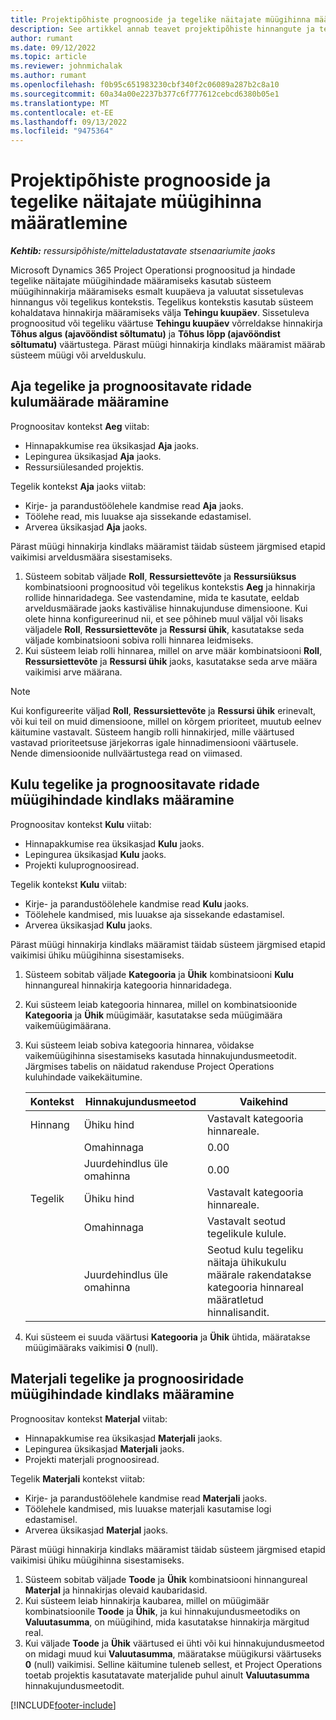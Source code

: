 ```yaml
---
title: Projektipõhiste prognooside ja tegelike näitajate müügihinna määratlemine
description: See artikkel annab teavet projektipõhiste hinnangute ja tegelike müügihindade määratlemise kohta.
author: rumant
ms.date: 09/12/2022
ms.topic: article
ms.reviewer: johnmichalak
ms.author: rumant
ms.openlocfilehash: f0b95c651983230cbf340f2c06089a287b2c8a10
ms.sourcegitcommit: 60a34a00e2237b377c6f777612cebcd6380b05e1
ms.translationtype: MT
ms.contentlocale: et-EE
ms.lasthandoff: 09/13/2022
ms.locfileid: "9475364"
---
```

#  <a name="determine-sales-prices-for-project-based-estimates-and-actuals"></a>Projektipõhiste prognooside ja tegelike näitajate müügihinna määratlemine

_**Kehtib:** ressursipõhiste/mitteladustatavate stsenaariumite jaoks_

Microsoft Dynamics 365 Project Operationsi prognoositud ja hindade tegelike näitajate müügihindade määramiseks kasutab süsteem müügihinnakirja määramiseks esmalt kuupäeva ja valuutat sissetulevas hinnangus või tegelikus kontekstis. Tegelikus kontekstis kasutab süsteem kohaldatava hinnakirja määramiseks välja **Tehingu kuupäev**. Sissetuleva prognoositud või tegeliku väärtuse **Tehingu kuupäev** võrreldakse hinnakirja **Tõhus algus (ajavööndist sõltumatu)** ja **Tõhus lõpp (ajavööndist sõltumatu)** väärtustega. Pärast müügi hinnakirja kindlaks määramist määrab süsteem müügi või arvelduskulu.

## <a name="determining-sales-rates-on-actual-and-estimate-lines-for-time"></a>Aja tegelike ja prognoositavate ridade kulumäärade määramine

Prognoositav kontekst **Aeg** viitab:

- Hinnapakkumise rea üksikasjad **Aja** jaoks.
- Lepingurea üksikasjad **Aja** jaoks.
- Ressursiülesanded projektis.

Tegelik kontekst **Aja** jaoks viitab:

- Kirje- ja parandustöölehele kandmise read **Aja** jaoks.
- Töölehe read, mis luuakse aja sissekande edastamisel.
- Arverea üksikasjad **Aja** jaoks. 

Pärast müügi hinnakirja kindlaks määramist täidab süsteem järgmised etapid vaikimisi arveldusmäära sisestamiseks.

1. Süsteem sobitab väljade **Roll**, **Ressursiettevõte** ja **Ressursiüksus** kombinatsiooni prognoositud või tegelikus kontekstis **Aeg** ja hinnakirja rollide hinnaridadega. See vastendamine, mida te kasutate, eeldab arveldusmäärade jaoks kastivälise hinnakujunduse dimensioone. Kui olete hinna konfigureerinud nii, et see põhineb muul väljal või lisaks väljadele **Roll**, **Ressursiettevõte** ja **Ressursi ühik**, kasutatakse seda väljade kombinatsiooni sobiva rolli hinnarea leidmiseks.
1. Kui süsteem leiab rolli hinnarea, millel on arve määr kombinatsiooni **Roll**, **Ressursiettevõte** ja **Ressursi ühik** jaoks, kasutatakse seda arve määra vaikimisi arve määrana.

> [!NOTE]
> Kui konfigureerite väljad **Roll**, **Ressursiettevõte** ja **Ressursi ühik** erinevalt, või kui teil on muid dimensioone, millel on kõrgem prioriteet, muutub eelnev käitumine vastavalt. Süsteem hangib rolli hinnakirjed, mille väärtused vastavad prioriteetsuse järjekorras igale hinnadimensiooni väärtusele. Nende dimensioonide nullväärtustega read on viimased.

## <a name="determining-sales-rates-on-actual-and-estimate-lines-for-expense"></a>Kulu tegelike ja prognoositavate ridade müügihindade kindlaks määramine

Prognoositav kontekst **Kulu** viitab:

- Hinnapakkumise rea üksikasjad **Kulu** jaoks.
- Lepingurea üksikasjad **Kulu** jaoks.
- Projekti kuluprognoosiread.

Tegelik kontekst **Kulu** viitab:

- Kirje- ja parandustöölehele kandmise read **Kulu** jaoks.
- Töölehele kandmised, mis luuakse aja sissekande edastamisel.
- Arverea üksikasjad **Kulu** jaoks. 

Pärast müügi hinnakirja kindlaks määramist täidab süsteem järgmised etapid vaikimisi ühiku müügihinna sisestamiseks.

1. Süsteem sobitab väljade **Kategooria** ja **Ühik** kombinatsiooni **Kulu** hinnangureal hinnakirja kategooria hinnaridadega.
1. Kui süsteem leiab kategooria hinnarea, millel on kombinatsioonide **Kategooria** ja **Ühik** müügimäär, kasutatakse seda müügimäära vaikemüügimäärana.
1. Kui süsteem leiab sobiva kategooria hinnarea, võidakse vaikemüügihinna sisestamiseks kasutada hinnakujundusmeetodit. Järgmises tabelis on näidatud rakenduse Project Operations kuluhindade vaikekäitumine.

    | Kontekst | Hinnakujundusmeetod | Vaikehind |
    | --- | --- | --- |
    | Hinnang | Ühiku hind | Vastavalt kategooria hinnareale. |
    |        | Omahinnaga | 0.00 |
    |        | Juurdehindlus üle omahinna | 0.00 |
    | Tegelik | Ühiku hind | Vastavalt kategooria hinnareale. |
    |        | Omahinnaga | Vastavalt seotud tegelikule kulule. |
    |        | Juurdehindlus üle omahinna | Seotud kulu tegeliku näitaja ühikukulu määrale rakendatakse kategooria hinnareal määratletud hinnalisandit. |

1. Kui süsteem ei suuda väärtusi **Kategooria** ja **Ühik** ühtida, määratakse müügimääraks vaikimisi **0** (null).

## <a name="determining-sales-rates-on-actual-and-estimate-lines-for-material"></a>Materjali tegelike ja prognoosiridade müügihindade kindlaks määramine

Prognoositav kontekst **Materjal** viitab:

- Hinnapakkumise rea üksikasjad **Materjali** jaoks.
- Lepingurea üksikasjad **Materjali** jaoks.
- Projekti materjali prognoosiread.

Tegelik **Materjali** kontekst viitab:

- Kirje- ja parandustöölehele kandmise read **Materjali** jaoks.
- Töölehele kandmised, mis luuakse materjali kasutamise logi edastamisel.
- Arverea üksikasjad **Materjal** jaoks. 

Pärast müügi hinnakirja kindlaks määramist täidab süsteem järgmised etapid vaikimisi ühiku müügihinna sisestamiseks.

1. Süsteem sobitab väljade **Toode** ja **Ühik** kombinatsiooni hinnangureal **Materjal** ja hinnakirjas olevaid kaubaridasid.
1. Kui süsteem leiab hinnakirja kaubarea, millel on müügimäär kombinatsioonile **Toode** ja **Ühik**, ja kui hinnakujundusmeetodiks on **Valuutasumma**, on müügihind, mida kasutatakse hinnakirja märgitud real. 
1. Kui väljade **Toode** ja **Ühik** väärtused ei ühti või kui hinnakujundusmeetod on midagi muud kui **Valuutasumma**, määratakse müügikursi väärtuseks **0** (null) vaikimisi. Selline käitumine tuleneb sellest, et Project Operations toetab projektis kasutatavate materjalide puhul ainult **Valuutasumma** hinnakujundusmeetodit.

[!INCLUDE[footer-include](../includes/footer-banner.md)]
